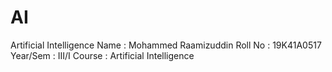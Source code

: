 # AI
Artificial Intelligence
Name : Mohammed Raamizuddin
Roll No : 19K41A0517
Year/Sem : III/I
Course : Artificial Intelligence

